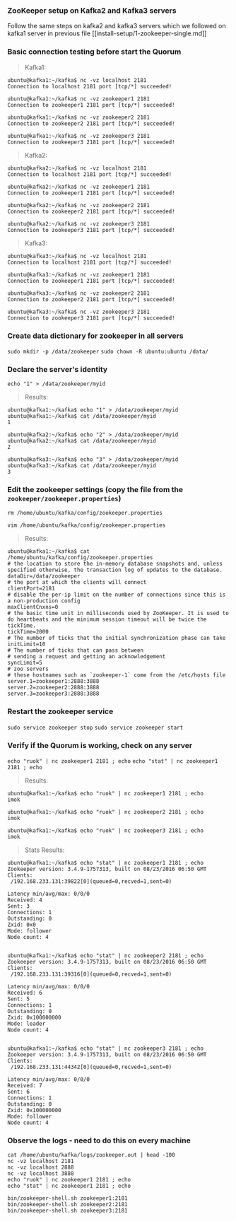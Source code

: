 ### ZooKeeper setup on Kafka2 and Kafka3 servers
Follow the same steps on kafka2 and kafka3 servers which we followed on kafka1 server in previous file [[install-setup/1-zookeeper-single.md]]

### Basic connection testing before start the Quorum
> Kafka1:
```
ubuntu@kafka1:~/kafka$ nc -vz localhost 2181
Connection to localhost 2181 port [tcp/*] succeeded!

ubuntu@kafka1:~/kafka$ nc -vz zookeeper1 2181
Connection to zookeeper1 2181 port [tcp/*] succeeded!

ubuntu@kafka1:~/kafka$ nc -vz zookeeper2 2181
Connection to zookeeper2 2181 port [tcp/*] succeeded!

ubuntu@kafka1:~/kafka$ nc -vz zookeeper3 2181
Connection to zookeeper3 2181 port [tcp/*] succeeded!
```

> Kafka2:
```
ubuntu@kafka2:~/kafka$ nc -vz localhost 2181
Connection to localhost 2181 port [tcp/*] succeeded!

ubuntu@kafka2:~/kafka$ nc -vz zookeeper1 2181
Connection to zookeeper1 2181 port [tcp/*] succeeded!

ubuntu@kafka2:~/kafka$ nc -vz zookeeper2 2181
Connection to zookeeper2 2181 port [tcp/*] succeeded!

ubuntu@kafka2:~/kafka$ nc -vz zookeeper3 2181
Connection to zookeeper3 2181 port [tcp/*] succeeded!
```

> Kafka3:
```
ubuntu@kafka3:~/kafka$ nc -vz localhost 2181
Connection to localhost 2181 port [tcp/*] succeeded!

ubuntu@kafka3:~/kafka$ nc -vz zookeeper1 2181
Connection to zookeeper1 2181 port [tcp/*] succeeded!

ubuntu@kafka3:~/kafka$ nc -vz zookeeper2 2181
Connection to zookeeper2 2181 port [tcp/*] succeeded!

ubuntu@kafka3:~/kafka$ nc -vz zookeeper3 2181
Connection to zookeeper3 2181 port [tcp/*] succeeded!
```

### Create data dictionary for zookeeper in all servers
`sudo mkdir -p /data/zookeeper`
`sudo chown -R ubuntu:ubuntu /data/`

### Declare the server's identity
`echo "1" > /data/zookeeper/myid`

> Results:
```
ubuntu@kafka1:~/kafka$ echo "1" > /data/zookeeper/myid
ubuntu@kafka1:~/kafka$ cat /data/zookeeper/myid
1

ubuntu@kafka2:~/kafka$ echo "2" > /data/zookeeper/myid
ubuntu@kafka2:~/kafka$ cat /data/zookeeper/myid
2

ubuntu@kafka3:~/kafka$ echo "3" > /data/zookeeper/myid
ubuntu@kafka3:~/kafka$ cat /data/zookeeper/myid
3
```

### Edit the zookeeper settings (copy the file from the `zookeeper/zookeeper.properties`)
`rm /home/ubuntu/kafka/config/zookeeper.properties`

`vim /home/ubuntu/kafka/config/zookeeper.properties`

> Results:
```
ubuntu@kafka1:~/kafka$ cat /home/ubuntu/kafka/config/zookeeper.properties
# the location to store the in-memory database snapshots and, unless specified otherwise, the transaction log of updates to the database.
dataDir=/data/zookeeper
# the port at which the clients will connect
clientPort=2181
# disable the per-ip limit on the number of connections since this is a non-production config
maxClientCnxns=0
# the basic time unit in milliseconds used by ZooKeeper. It is used to do heartbeats and the minimum session timeout will be twice the tickTime.
tickTime=2000
# The number of ticks that the initial synchronization phase can take
initLimit=10
# The number of ticks that can pass between
# sending a request and getting an acknowledgement
syncLimit=5
# zoo servers
# these hostnames such as `zookeeper-1` come from the /etc/hosts file
server.1=zookeeper1:2888:3888
server.2=zookeeper2:2888:3888
server.3=zookeeper3:2888:3888
```

### Restart the zookeeper service
`sudo service zookeeper stop`
`sudo service zookeeper start`

### Verify if the Quorum is working, check on any server
`echo "ruok" | nc zookeeper1 2181 ; echo`
`echo "stat" | nc zookeeper1 2181 ; echo`

> Results:
```
ubuntu@kafka1:~/kafka$ echo "ruok" | nc zookeeper1 2181 ; echo
imok

ubuntu@kafka1:~/kafka$ echo "ruok" | nc zookeeper2 2181 ; echo
imok

ubuntu@kafka1:~/kafka$ echo "ruok" | nc zookeeper3 2181 ; echo
imok
```

> Stats Results:
```
ubuntu@kafka1:~/kafka$ echo "stat" | nc zookeeper1 2181 ; echo
Zookeeper version: 3.4.9-1757313, built on 08/23/2016 06:50 GMT
Clients:
 /192.168.233.131:39822[0](queued=0,recved=1,sent=0)

Latency min/avg/max: 0/0/0
Received: 4
Sent: 3
Connections: 1
Outstanding: 0
Zxid: 0x0
Mode: follower
Node count: 4


ubuntu@kafka1:~/kafka$ echo "stat" | nc zookeeper2 2181 ; echo
Zookeeper version: 3.4.9-1757313, built on 08/23/2016 06:50 GMT
Clients:
 /192.168.233.131:39316[0](queued=0,recved=1,sent=0)

Latency min/avg/max: 0/0/0
Received: 6
Sent: 5
Connections: 1
Outstanding: 0
Zxid: 0x100000000
Mode: leader
Node count: 4


ubuntu@kafka1:~/kafka$ echo "stat" | nc zookeeper3 2181 ; echo
Zookeeper version: 3.4.9-1757313, built on 08/23/2016 06:50 GMT
Clients:
 /192.168.233.131:44342[0](queued=0,recved=1,sent=0)

Latency min/avg/max: 0/0/0
Received: 7
Sent: 6
Connections: 1
Outstanding: 0
Zxid: 0x100000000
Mode: follower
Node count: 4
```

### Observe the logs - need to do this on every machine
```
cat /home/ubuntu/kafka/logs/zookeeper.out | head -100
nc -vz localhost 2181
nc -vz localhost 2888
nc -vz localhost 3888
echo "ruok" | nc zookeeper1 2181 ; echo
echo "stat" | nc zookeeper1 2181 ; echo

bin/zookeeper-shell.sh zookeeper1:2181
bin/zookeeper-shell.sh zookeeper2:2181
bin/zookeeper-shell.sh zookeeper3:2181
```
